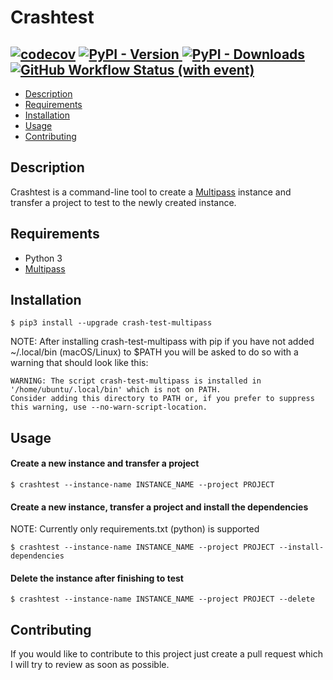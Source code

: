# Crashtest

[![codecov](https://codecov.io/gh/utox39/crashtest/graph/badge.svg?token=WH50XIU1V9)](https://codecov.io/gh/utox39/crashtest)
[<img alt="PyPI - Version" src="https://img.shields.io/pypi/v/crash-test-multipass">
](https://pypi.org/project/crash-test-multipass/)
[<img alt="PyPI - Downloads" src="https://img.shields.io/pypi/dw/crash-test-multipass">
](https://pypistats.org/packages/crash-test-multipass)
[<img alt="GitHub Workflow Status (with event)" src="https://img.shields.io/github/actions/workflow/status/utox39/crashtest/.github%2Fworkflows%2Ftest-package.yml">
](https://github.com/utox39/crashtest/actions)
---

- [Description](#description)
- [Requirements](#requirements)
- [Installation](#installation)
- [Usage](#usage)
- [Contributing](#contributing)

## Description

Crashtest is a command-line tool to create a [Multipass](https://multipass.run/) instance and transfer a project to test
to the newly created instance.

## Requirements

- Python 3
- [Multipass](https://multipass.run/)

## Installation

```console
$ pip3 install --upgrade crash-test-multipass
```

NOTE: After installing crash-test-multipass with pip if you have not added ~/.local/bin (macOS/Linux) to $PATH you will
be asked to do so with a warning that should look like this:

```console
WARNING: The script crash-test-multipass is installed in '/home/ubuntu/.local/bin' which is not on PATH.
Consider adding this directory to PATH or, if you prefer to suppress this warning, use --no-warn-script-location.
```

## Usage

#### Create a new instance and transfer a project

```console
$ crashtest --instance-name INSTANCE_NAME --project PROJECT
```

#### Create a new instance, transfer a project and install the dependencies

NOTE: Currently only requirements.txt (python) is supported

```console
$ crashtest --instance-name INSTANCE_NAME --project PROJECT --install-dependencies
```

#### Delete the instance after finishing to test

```console
$ crashtest --instance-name INSTANCE_NAME --project PROJECT --delete
```

## Contributing

If you would like to contribute to this project just create a pull request which I will try to review as soon as
possible.
